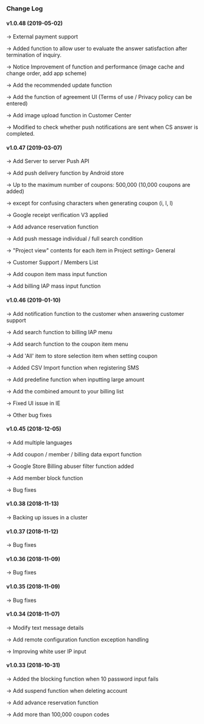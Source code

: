 ### Change Log

#### v1.0.48 (2019-05-02)

→ External payment support

→ Added function to allow user to evaluate the answer satisfaction after termination of inquiry.

→ Notice Improvement of function and performance (image cache and change order, add app scheme)

→ Add the recommended update function

→ Add the function of agreement UI (Terms of use / Privacy policy can be entered)

→ Add image upload function in Customer Center

→ Modified to check whether push notifications are sent when CS answer is completed.

#### v1.0.47 (2019-03-07)

→ Add Server to server Push API

→ Add push delivery function by Android store

→ Up to the maximum number of coupons: 500,000 (10,000 coupons are added)

→ except for confusing characters when generating coupon (i, l, l)

→ Google receipt verification V3 applied

→ Add advance reservation function

→ Add push message individual / full search condition

→ "Project view" contents for each item in Project setting> General

→ Customer Support / Members List

→ Add coupon item mass input function

→ Add billing IAP mass input function

#### v1.0.46 (2019-01-10)

→ Add notification function to the customer when answering customer support

→ Add search function to billing IAP menu

→ Add search function to the coupon item menu

→ Add 'All' item to store selection item when setting coupon

→ Added CSV Import function when registering SMS

→ Add predefine function when inputting large amount

→ Add the combined amount to your billing list

→ Fixed UI issue in IE

→ Other bug fixes

#### v1.0.45 (2018-12-05)

→ Add multiple languages

→ Add coupon / member / billing data export function

→ Google Store Billing abuser filter function added

→ Add member block function

→ Bug fixes

#### v1.0.38 (2018-11-13)

→ Backing up issues in a cluster

#### v1.0.37 (2018-11-12)

→ Bug fixes

#### v1.0.36 (2018-11-09)

→ Bug fixes

#### v1.0.35 (2018-11-09)

→ Bug fixes

#### v1.0.34 (2018-11-07)

→ Modify text message details

→ Add remote configuration function exception handling

→ Improving white user IP input

#### v1.0.33 (2018-10-31)

→ Added the blocking function when 10 password input fails

→ Add suspend function when deleting account

→ Add advance reservation function

→ Add more than 100,000 coupon codes
